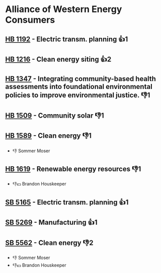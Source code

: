 # Alliance of Western Energy Consumers

## [HB 1192](/bill/2023-24/hb/1192/) - Electric transm. planning 👍1  

## [HB 1216](/bill/2023-24/hb/1216/) - Clean energy siting 👍2  

## [HB 1347](/bill/2023-24/hb/1347/) - Integrating community-based health assessments into foundational environmental policies to improve environmental justice.  👎1 

## [HB 1509](/bill/2023-24/hb/1509/) - Community solar  👎1 

## [HB 1589](/bill/2023-24/hb/1589/) - Clean energy  👎1 
* 👎 Sommer Moser

## [HB 1619](/bill/2023-24/hb/1619/) - Renewable energy resources  👎1 
* 👎💵 Brandon Houskeeper

## [SB 5165](/bill/2023-24/sb/5165/) - Electric transm. planning 👍1  

## [SB 5269](/bill/2023-24/sb/5269/) - Manufacturing 👍1  

## [SB 5562](/bill/2023-24/sb/5562/) - Clean energy  👎2 
* 👎 Sommer Moser
* 👎💵 Brandon Houskeeper